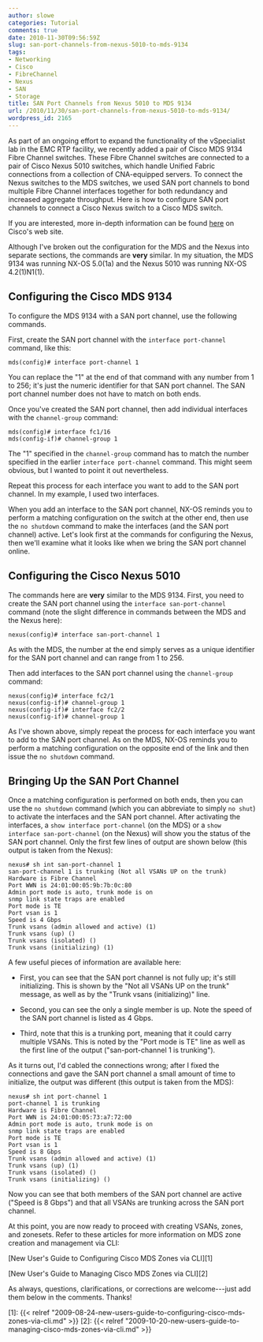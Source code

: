 ```yaml
---
author: slowe
categories: Tutorial
comments: true
date: 2010-11-30T09:56:59Z
slug: san-port-channels-from-nexus-5010-to-mds-9134
tags:
- Networking
- Cisco
- FibreChannel
- Nexus
- SAN
- Storage
title: SAN Port Channels from Nexus 5010 to MDS 9134
url: /2010/11/30/san-port-channels-from-nexus-5010-to-mds-9134/
wordpress_id: 2165
---
```


As part of an ongoing effort to expand the functionality of the vSpecialist lab in the EMC RTP facility, we recently added a pair of Cisco MDS 9134 Fibre Channel switches. These Fibre Channel switches are connected to a pair of Cisco Nexus 5010 switches, which handle Unified Fabric connections from a collection of CNA-equipped servers. To connect the Nexus switches to the MDS switches, we used SAN port channels to bond multiple Fibre Channel interfaces together for both redundancy and increased aggregate throughput. Here is how to configure SAN port channels to connect a Cisco Nexus switch to a Cisco MDS switch.

If you are interested, more in-depth information can be found [here](http://www.cisco.com/en/US/docs/switches/datacenter/nexus5000/sw/san_switching/Cisco_Nexus_5000_Series_NX-OS_SAN_Switching_Configuration_Guide_chapter7.html) on Cisco's web site.

Although I've broken out the configuration for the MDS and the Nexus into separate sections, the commands are **very** similar. In my situation, the MDS 9134 was running NX-OS 5.0(1a) and the Nexus 5010 was running NX-OS 4.2(1)N1(1).

## Configuring the Cisco MDS 9134

To configure the MDS 9134 with a SAN port channel, use the following commands.

First, create the SAN port channel with the `interface port-channel` command, like this:

	mds(config)# interface port-channel 1

You can replace the "1" at the end of that command with any number from 1 to 256; it's just the numeric identifier for that SAN port channel. The SAN port channel number does not have to match on both ends.

Once you've created the SAN port channel, then add individual interfaces with the `channel-group` command:

	mds(config)# interface fc1/16  
	mds(config-if)# channel-group 1

The "1" specified in the `channel-group` command has to match the number specified in the earlier `interface port-channel` command. This might seem obvious, but I wanted to point it out nevertheless.

Repeat this process for each interface you want to add to the SAN port channel. In my example, I used two interfaces.

When you add an interface to the SAN port channel, NX-OS reminds you to perform a matching configuration on the switch at the other end, then use the `no shutdown` command to make the interfaces (and the SAN port channel) active. Let's look first at the commands for configuring the Nexus, then we'll examine what it looks like when we bring the SAN port channel online.

## Configuring the Cisco Nexus 5010

The commands here are **very** similar to the MDS 9134. First, you need to create the SAN port channel using the `interface san-port-channel` command (note the slight difference in commands between the MDS and the Nexus here):

	nexus(config)# interface san-port-channel 1

As with the MDS, the number at the end simply serves as a unique identifier for the SAN port channel and can range from 1 to 256.

Then add interfaces to the SAN port channel using the `channel-group` command:

	nexus(config)# interface fc2/1  
	nexus(config-if)# channel-group 1  
	nexus(config-if)# interface fc2/2  
	nexus(config-if)# channel-group 1

As I've shown above, simply repeat the process for each interface you want to add to the SAN port channel. As on the MDS, NX-OS reminds you to perform a matching configuration on the opposite end of the link and then issue the `no shutdown` command.

## Bringing Up the SAN Port Channel

Once a matching configuration is performed on both ends, then you can use the `no shutdown` command (which you can abbreviate to simply `no shut`) to activate the interfaces and the SAN port channel. After activating the interfaces, a `show interface port-channel` (on the MDS) or a `show interface san-port-channel` (on the Nexus) will show you the status of the SAN port channel. Only the first few lines of output are shown below (this output is taken from the Nexus):

	nexus# sh int san-port-channel 1  
	san-port-channel 1 is trunking (Not all VSANs UP on the trunk)  
	Hardware is Fibre Channel  
	Port WWN is 24:01:00:05:9b:7b:0c:80  
	Admin port mode is auto, trunk mode is on  
	snmp link state traps are enabled  
	Port mode is TE  
	Port vsan is 1  
	Speed is 4 Gbps  
	Trunk vsans (admin allowed and active) (1)  
	Trunk vsans (up) ()  
	Trunk vsans (isolated) ()  
	Trunk vsans (initializing) (1)

A few useful pieces of information are available here:

* First, you can see that the SAN port channel is not fully up; it's still initializing. This is shown by the "Not all VSANs UP on the trunk" message, as well as by the "Trunk vsans (initializing)" line.

* Second, you can see the only a single member is up. Note the speed of the SAN port channel is listed as 4 Gbps.

* Third, note that this is a trunking port, meaning that it could carry multiple VSANs. This is noted by the "Port mode is TE" line as well as the first line of the output ("san-port-channel 1 is trunking").

As it turns out, I'd cabled the connections wrong; after I fixed the connections and gave the SAN port channel a small amount of time to initialize, the output was different (this output is taken from the MDS):

	nexus# sh int port-channel 1  
	port-channel 1 is trunking  
	Hardware is Fibre Channel  
	Port WWN is 24:01:00:05:73:a7:72:00  
	Admin port mode is auto, trunk mode is on  
	snmp link state traps are enabled  
	Port mode is TE  
	Port vsan is 1  
	Speed is 8 Gbps  
	Trunk vsans (admin allowed and active) (1)  
	Trunk vsans (up) (1)  
	Trunk vsans (isolated) ()  
	Trunk vsans (initializing) ()

Now you can see that both members of the SAN port channel are active ("Speed is 8 Gbps") and that all VSANs are trunking across the SAN port channel.

At this point, you are now ready to proceed with creating VSANs, zones, and zonesets. Refer to these articles for more information on MDS zone creation and management via CLI:

[New User's Guide to Configuring Cisco MDS Zones via CLI][1]  

[New User's Guide to Managing Cisco MDS Zones via CLI][2]

As always, questions, clarifications, or corrections are welcome---just add them below in the comments. Thanks!

[1]: {{< relref "2009-08-24-new-users-guide-to-configuring-cisco-mds-zones-via-cli.md" >}}
[2]: {{< relref "2009-10-20-new-users-guide-to-managing-cisco-mds-zones-via-cli.md" >}}
